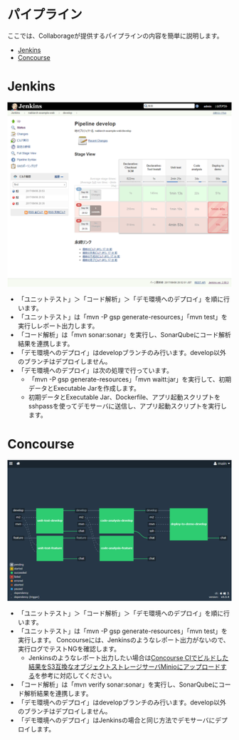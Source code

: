 パイプライン
================================================================

ここでは、Collaborageが提供するパイプラインの内容を簡単に説明します。

- [Jenkins](#jenkins)
- [Concourse](#concourse)



# Jenkins


![](images/jenkins-pipeline.png)

- 「ユニットテスト」＞「コード解析」＞「デモ環境へのデプロイ」を順に行います。
- 「ユニットテスト」は「mvn -P gsp generate-resources」「mvn test」を実行しレポート出力します。
- 「コード解析」は「mvn sonar:sonar」を実行し、SonarQubeにコード解析結果を連携します。
- 「デモ環境へのデプロイ」はdevelopブランチのみ行います。develop以外のブランチはデプロイしません。
- 「デモ環境へのデプロイ」は次の処理で行っています。
  - 「mvn -P gsp generate-resources」「mvn waitt:jar」を実行して、初期データとExecutable Jarを作成します。
  - 初期データとExecutable Jar、Dockerfile、アプリ起動スクリプトをsshpassを使ってデモサーバに送信し、アプリ起動スクリプトを実行します。


# Concourse


![](images/concourse-pipeline.png)

- 「ユニットテスト」＞「コード解析」＞「デモ環境へのデプロイ」を順に行います。
- 「ユニットテスト」は「mvn -P gsp generate-resources」「mvn test」を実行します。
  Concourseには、Jenkinsのようなレポート出力がないので、実行ログでテストNGを確認します。
  - Jenkinsのようなレポート出力したい場合は[Concourse CIでビルドした結果をS3互換なオブジェクトストレージサーバMinioにアップロードする](http://qiita.com/tenten0213/items/52d28122fbeeb8fce86d)を参考に対応してください。
- 「コード解析」は「mvn verify  sonar:sonar」を実行し、SonarQubeにコード解析結果を連携します。
- 「デモ環境へのデプロイ」はdevelopブランチのみ行います。develop以外のブランチはデプロイしません。
- 「デモ環境へのデプロイ」はJenkinsの場合と同じ方法でデモサーバにデプロイします。

